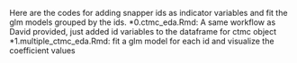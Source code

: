 Here are the codes for adding snapper ids as indicator variables and fit the glm models grouped by the ids. 
*0.ctmc_eda.Rmd: A same workflow as David provided, just added id variables to the dataframe for ctmc object 
*1.multiple_ctmc_eda.Rmd: fit a glm model for each id and visualize the coefficient values 
